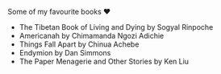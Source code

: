 Some of my favourite books :heart:
- The Tibetan Book of Living and Dying by Sogyal Rinpoche
- Americanah by Chimamanda Ngozi Adichie
- Things Fall Apart by Chinua Achebe
- Endymion by Dan Simmons
- The Paper Menagerie and Other Stories by Ken Liu
